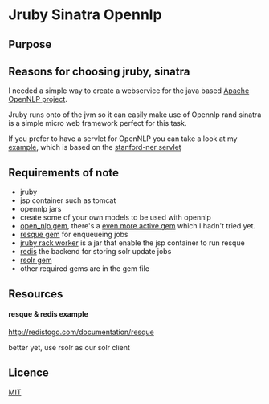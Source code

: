 # Jruby Sinatra Opennlp

## Purpose 

## Reasons for choosing jruby, sinatra

I needed a simple way to create a webservice for the java based [Apache OpenNLP project](https://opennlp.apache.org/).

Jruby runs onto of the jvm so it can easily make use of Opennlp rand sinatra is a simple micro web framework perfect for this task.

If you prefer to have a servlet for OpenNLP you can take a look at my [example](https://gist.github.com/spatzle/1104702), which is based on the [stanford-ner servlet](stanford-ner)

## Requirements of note
* jruby 
* jsp container such as tomcat
* opennlp jars
* create some of your own models to be used with opennlp
* [open_nlp gem](https://github.com/hck/open_nlp), there's a [even more active gem](https://github.com/louismullie/open-nlp#readme) which I hadn't tried yet.
* [resque gem](https://github.com/defunkt/resque) for enqueueing jobs
* [jruby rack worker](https://github.com/kares/jruby-rack-worker) is a jar that enable the jsp container to run resque
* [redis](http://redis.io/) the backend for storing solr update jobs
* [rsolr gem](https://github.com/mwmitchell/rsolr)
* other required gems are in the gem file


## Resources
#### resque & redis example
http://redistogo.com/documentation/resque

better yet, use rsolr as our solr client


## Licence
[MIT](http://joyceschan.mit-license.org/)

